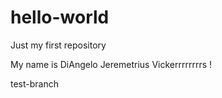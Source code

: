 # hello-world
Just my first repository

My name is DiAngelo Jeremetrius Vickerrrrrrrrs !

test-branch

